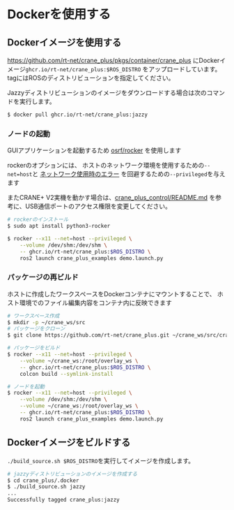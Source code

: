 # Dockerを使用する

## Dockerイメージを使用する

https://github.com/rt-net/crane_plus/pkgs/container/crane_plus
にDockerイメージ`ghcr.io/rt-net/crane_plus:$ROS_DISTRO`
をアップロードしています。
tagにはROSのディストリビューションを指定してください。

Jazzyディストリビューションのイメージをダウンロードする場合は次のコマンドを実行します。

```sh
$ docker pull ghcr.io/rt-net/crane_plus:jazzy
```

### ノードの起動

GUIアプリケーションを起動するため
[osrf/rocker](https://github.com/osrf/rocker)
を使用します

rockerのオプションには、
ホストのネットワーク環境を使用するための`--net=host`と
[ネットワーク使用時のエラー](https://github.com/osrf/rocker/issues/13)
を回避するための`--privileged`を与えます

またCRANE+ V2実機を動かす場合は、[crane_plus_control/README.md](../crane_plus_control/README.md)
を参考に、USB通信ポートのアクセス権限を変更してください。

```sh
# rockerのインストール
$ sudo apt install python3-rocker

$ rocker --x11 --net=host --privileged \
    --volume /dev/shm:/dev/shm \
    -- ghcr.io/rt-net/crane_plus:$ROS_DISTRO \
    ros2 launch crane_plus_examples demo.launch.py
```

### パッケージの再ビルド

ホストに作成したワークスペースをDockerコンテナにマウントすることで、
ホスト環境でのファイル編集内容をコンテナ内に反映できます

```sh
# ワークスペース作成
$ mkdir -p ~/crane_ws/src
# パッケージをクローン
$ git clone https://github.com/rt-net/crane_plus.git ~/crane_ws/src/crane_plus

# パッケージをビルド
$ rocker --x11 --net=host --privileged \
    --volume ~/crane_ws:/root/overlay_ws \
    -- ghcr.io/rt-net/crane_plus:$ROS_DISTRO \
    colcon build --symlink-install

# ノードを起動
$ rocker --x11 --net=host --privileged \
    --volume /dev/shm:/dev/shm \
    --volume ~/crane_ws:/root/overlay_ws \
    -- ghcr.io/rt-net/crane_plus:$ROS_DISTRO \
    ros2 launch crane_plus_examples demo.launch.py
```

## Dockerイメージをビルドする

`./build_source.sh $ROS_DISTRO`を実行してイメージを作成します。

```sh
# jazzyディストリビューションのイメージを作成する
$ cd crane_plus/.docker
$ ./build_source.sh jazzy
...
Successfully tagged crane_plus:jazzy
```
